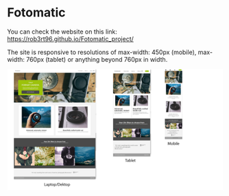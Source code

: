 # Fotomatic

You can check the website on this link: https://rob3rt96.github.io/Fotomatic_project/


The site is responsive to resolutions of max-width: 450px (mobile), max-width: 760px (tablet) or anything beyond 760px in width.

![alt-text](./resources/images/website_dimensions.png "The responsive representation of the website")
